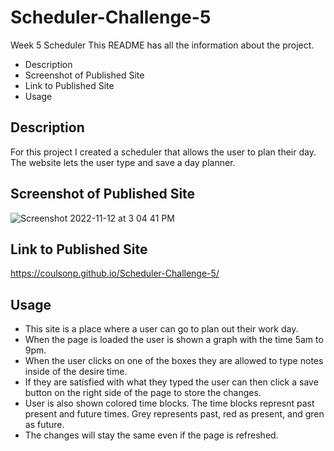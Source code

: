 # Scheduler-Challenge-5
Week 5 Scheduler
This README has all the information about the project.
* Description
* Screenshot of Published Site 
* Link to Published Site
* Usage

## Description
For this project I created a scheduler that allows the user to plan their day. The website lets the user type and save a day planner.

## Screenshot of Published Site
![Screenshot 2022-11-12 at 3 04 41 PM](https://user-images.githubusercontent.com/114447565/201494516-83f5afcf-fdf8-4586-8400-254d7642170b.png)

## Link to Published Site
https://coulsonp.github.io/Scheduler-Challenge-5/

## Usage
* This site is a place where a user can go to plan out their work day.
* When the page is loaded the user is shown a graph with the time 5am to 9pm.
* When the user clicks on one of the boxes they are allowed to type notes inside of the desire time.
* If they are satisfied with what they typed the user can then click a save button on the right side of the page to store the changes.
* User is also shown colored time blocks. The time blocks represnt past present and future times. Grey represents past, red as present, and gren as future.
* The changes will stay the same even if the page is refreshed.
